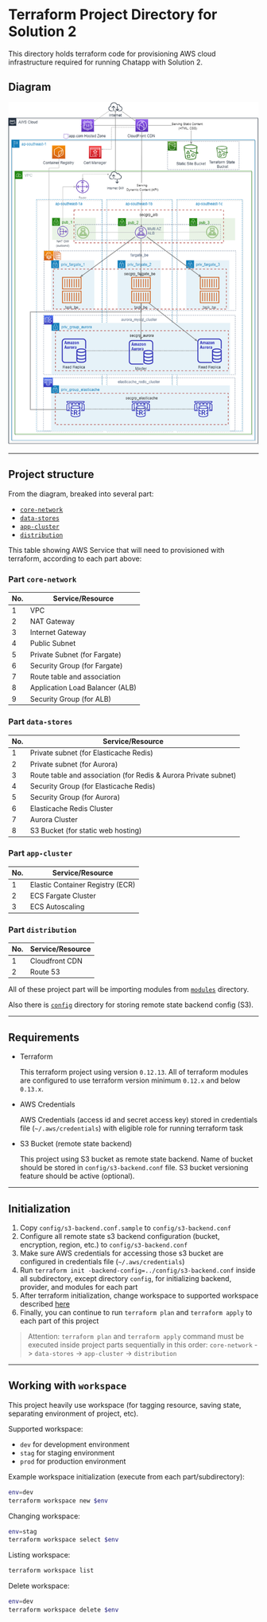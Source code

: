 # Terraform Project Directory for Solution 2

This directory holds terraform code for provisioning AWS cloud infrastructure required for running Chatapp with Solution 2.

## Diagram

![](/solutions/images/HOOQ_cloud_sre_test-Solution_2.png)

---

## Project structure

From the diagram, breaked into several part:

- [`core-network`](/solutions/terraform/project/core-network)
- [`data-stores`](/solutions/terraform/project/data-stores)
- [`app-cluster`](/solutions/terraform/project/app-cluster)
- [`distribution`](/solutions/terraform/project/distribution)

This table showing AWS Service that will need to provisioned with terraform, according to each part above:

### Part `core-network`

| No. | Service/Resource                |
| --- | ------------------------------- |
| 1   | VPC                             |
| 2   | NAT Gateway                     |
| 3   | Internet Gateway                |
| 4   | Public Subnet                   |
| 5   | Private Subnet (for Fargate)    |
| 6   | Security Group (for Fargate)    |
| 7   | Route table and association     |
| 8   | Application Load Balancer (ALB) |
| 9   | Security Group (for ALB)        |

### Part `data-stores`

| No. | Service/Resource                                                |
| --- | --------------------------------------------------------------- |
| 1   | Private subnet (for Elasticache Redis)                          |
| 2   | Private subnet (for Aurora)                                     |
| 3   | Route table and association (for Redis & Aurora Private subnet) |
| 4   | Security Group (for Elasticache Redis)                          |
| 5   | Security Group (for Aurora)                                     |
| 6   | Elasticache Redis Cluster                                       |
| 7   | Aurora Cluster                                                  |
| 8   | S3 Bucket (for static web hosting)                              |

### Part `app-cluster`

| No. | Service/Resource                 |
| --- | -------------------------------- |
| 1   | Elastic Container Registry (ECR) |
| 2   | ECS Fargate Cluster              |
| 3   | ECS Autoscaling                  |

### Part `distribution`

| No. | Service/Resource |
| --- | ---------------- |
| 1   | Cloudfront CDN   |
| 2   | Route 53         |

All of these project part will be importing modules from [`modules`](/solutions/terraform/project/modules) directory.

Also there is [`config`](/solutions/terraform/project/config) directory for storing remote state backend config (S3).

---

## Requirements

- Terraform

  This terraform project using version `0.12.13`. All of terraform modules are configured to use terraform version minimum `0.12.x` and below `0.13.x`.

- AWS Credentials

  AWS Credentials (access id and secret access key) stored in credentials file (`~/.aws/credentials`) with eligible role for running terraform task

- S3 Bucket (remote state backend)

  This project using S3 bucket as remote state backend. Name of bucket should be stored in `config/s3-backend.conf` file. S3 bucket versioning feature should be active (optional).

---

## Initialization

1. Copy `config/s3-backend.conf.sample` to `config/s3-backend.conf`
2. Configure all remote state s3 backend configuration (bucket, encryption, region, etc.) to `config/s3-backend.conf`
3. Make sure AWS credentials for accessing those s3 bucket are configured in credentials file (`~/.aws/credentials`)
4. Run `terraform init -backend-config=../config/s3-backend.conf` inside all subdirectory, except directory `config`, for initializing backend, provider, and modules for each part
5. After terraform initialization, change workspace to supported workspace described [here](#working-with-workspace)
6. Finally, you can continue to run `terraform plan` and `terraform apply` to each part of this project

> Attention: `terraform plan` and `terraform apply` command must be executed inside project parts sequentially in this order: `core-network` -> `data-stores` -> `app-cluster` -> `distribution`

---

## Working with `workspace`

This project heavily use workspace (for tagging resource, saving state, separating environment of project, etc).

Supported workspace:

- `dev` for development environment
- `stag` for staging environment
- `prod` for production environment

Example workspace initialization (execute from each part/subdirectory):

```bash
env=dev
terraform workspace new $env
```

Changing workspace:

```bash
env=stag
terraform workspace select $env
```

Listing workspace:

```bash
terraform workspace list
```

Delete workspace:

```bash
env=dev
terraform workspace delete $env
```
